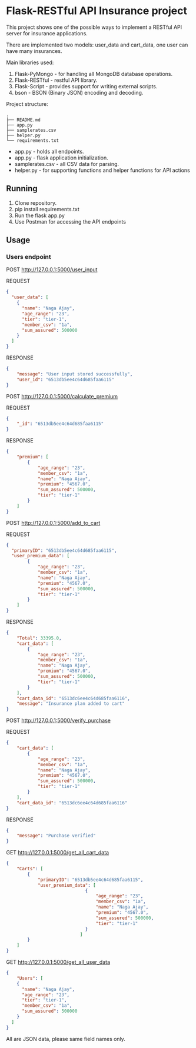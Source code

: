 # Flask-RESTful API  Insurance project

This project shows one of the possible ways to implement a RESTful API server for insurance applications.

There are implemented two models: user_data and cart_data, one user can have many insurances.

Main libraries used:
1. Flask-PyMongo - for handling all MongoDB database operations.
2. Flask-RESTful - restful API library.
3. Flask-Script - provides support for writing external scripts.
4. bson - BSON (Binary JSON) encoding and decoding.

Project structure:
```
.
├── README.md
├── app.py
├── samplerates.csv
├── helper.py
└── requirements.txt
```

* app.py - holds all endpoints.
* app.py - flask application initialization.
* samplerates.csv - all CSV data for parsing.
* helper.py - for supporting functions and helper functions for API actions

## Running 

1. Clone repository.
2. pip install requirements.txt
3. Run the flask app.py
4. Use Postman for accessing the API endpoints

## Usage
### Users endpoint
POST http://127.0.0.1:5000/user_input

REQUEST
```json
{
  "user_data": [
    {
      "name": "Naga Ajay",
      "age_range": "23",
      "tier": "tier-1",
      "member_csv": "1a",
      "sum_assured": 500000
    }
  ]
}
```
RESPONSE
```json
{
    "message": "User input stored successfully",
    "user_id": "6513db5ee4c64d685faa6115"
}
```
POST http://127.0.0.1:5000/calculate_premium

REQUEST
```json
{
    "_id": "6513db5ee4c64d685faa6115"
}
```
RESPONSE
```json
{
    "premium": [
        {
            "age_range": "23",
            "member_csv": "1a",
            "name": "Naga Ajay",
            "premium": "4567.0",
            "sum_assured": 500000,
            "tier": "tier-1"
        }
    ]
}
```
POST http://127.0.0.1:5000/add_to_cart

REQUEST
```json
{
  "primaryID": "6513db5ee4c64d685faa6115",
  "user_premium_data": [
        {
            "age_range": "23",
            "member_csv": "1a",
            "name": "Naga Ajay",
            "premium": "4567.0",
            "sum_assured": 500000,
            "tier": "tier-1"
        }
    ]
}
```
RESPONSE
```json
{
    "Total": 33395.0,
    "cart_data": [
        {
            "age_range": "23",
            "member_csv": "1a",
            "name": "Naga Ajay",
            "premium": "4567.0",
            "sum_assured": 500000,
            "tier": "tier-1"
        }
    ],
    "cart_data_id": "6513dc6ee4c64d685faa6116",
    "message": "Insurance plan added to cart"
}
```
POST http://127.0.0.1:5000/verify_purchase

REQUEST
```json
{
    "cart_data": [
        {
            "age_range": "23",
            "member_csv": "1a",
            "name": "Naga Ajay",
            "premium": "4567.0",
            "sum_assured": 500000,
            "tier": "tier-1"
        }
    ],
    "cart_data_id": "6513dc6ee4c64d685faa6116"
}
```
RESPONSE
```json
{
    "message": "Purchase verified"
}
```
GET http://127.0.0.1:5000/get_all_cart_data
```json
{
    "Carts": [
        {
            "primaryID": "6513db5ee4c64d685faa6115",
            "user_premium_data": [
                              {
                                  "age_range": "23",
                                  "member_csv": "1a",
                                  "name": "Naga Ajay",
                                  "premium": "4567.0",
                                  "sum_assured": 500000,
                                  "tier": "tier-1"
                              }
                            ]
        }
    ]
}
```
GET http://127.0.0.1:5000/get_all_user_data
```json
{
    "Users": [
    {
      "name": "Naga Ajay",
      "age_range": "23",
      "tier": "tier-1",
      "member_csv": "1a",
      "sum_assured": 500000
    }
  ]
}
```
All are JSON data, please same field names only.
